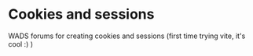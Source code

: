 # Cookies and sessions
WADS forums for creating cookies and sessions
(first time trying vite, it's cool :) )
